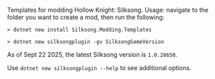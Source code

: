 ﻿Templates for modding Hollow Knight: Silksong. Usage: navigate to the folder you want to create a mod,
then run the following:

```
> dotnet new install Silksong.Modding.Templates

> dotnet new silksongplugin -gv SilksongGameVersion
```

As of Sept 22 2025, the latest Silksong version is `1.0.28650`.

Use `dotnet new silksongplugin --help` to see additional options.